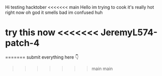 Hi
testing hacktober
<<<<<<< main
Hello im trying to cook
it's really hot right now
oh god it smells bad
im confused
huh








try this now
<<<<<<< JeremyL574-patch-4
=======
=======
submit everything here 👇
>>>>>>> main
>>>>>>> main
